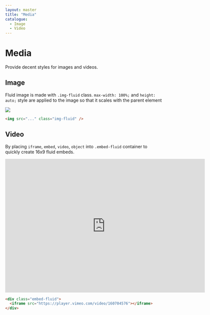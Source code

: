 ```yaml
---
layout: master
title: "Media"
catalogue:
  - Image
  - Video
---
```


# Media

Provide decent styles for images and videos.

## Image

Fluid image is made with `.img-fluid` class. `max-width: 100%;` and `height: auto;` style are applied to the image so that it scales with the parent element

<section class="snippet">
  <div class="snippet__preview">
    <img src="https://holder.moyu.io/1000/400" class="img-fluid">
  </div>
  <div class="snippet__source">

```html
<img src="..." class="img-fluid" />
```

  </div>
</section>

## Video

By placing `iframe`, `embed`, `video`, `object` into `.embed-fluid` container to quickly create 16x9 fluid embeds.

<section class="snippet">
  <div class="snippet__preview">
    <div class="embed-fluid">
      <iframe src="https://player.vimeo.com/video/160704576" width="640" height="427" frameborder="0" webkitallowfullscreen mozallowfullscreen allowfullscreen></iframe>
    </div>
  </div>
  <div class="snippet__source">

```html
<div class="embed-fluid">
  <iframe src="https://player.vimeo.com/video/160704576"></iframe>
</div>
```

  </div>
</section>
